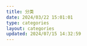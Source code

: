 ```yaml
---
title: 分类
date: 2024/03/22 15:01:01
type: categories
layout: categories
updated: 2024/07/15 14:32:59
---
```

